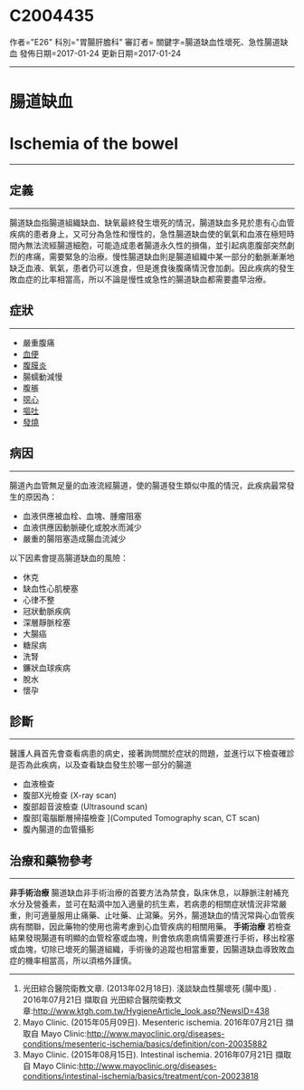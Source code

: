 # C2004435
作者="E26"
科別="胃腸肝膽科"
審訂者=
關鍵字=腸道缺血性壞死、急性腸道缺血
發佈日期=2017-01-24
更新日期=2017-01-24

----------
# 腸道缺血
# Ischemia of the bowel
----------
## 定義
----------

腸道缺血指腸道組織缺血、缺氧最終發生壞死的情況，腸道缺血多見於患有心血管疾病的患者身上，又可分為急性和慢性的，急性腸道缺血使的氧氣和血液在極短時間內無法流經腸道細胞，可能造成患者腸道永久性的損傷，並引起病患腹部突然劇烈的疼痛，需要緊急的治療。慢性腸道缺血則是腸道組織中某一部分的動脈漸漸地缺乏血液、氧氣，患者仍可以進食，但是進食後腹痛情況會加劇。因此疾病的發生敗血症的比率相當高，所以不論是慢性或急性的腸道缺血都需要盡早治療。

## 症狀
----------
- 嚴重腹痛
- [血便](C0018932)
- [腹膜炎](C0031154)
- 腸蠕動減慢
- 腹脹
- [噁心](C0027497)
- [嘔吐](C0042963)
- [發燒](C0015967)
## 病因
----------

腸道內血管無足量的血液流經腸道，使的腸道發生類似中風的情況，此疾病最常發生的原因為：

- 血液供應被血栓、血塊、腫瘤阻塞
- 血液供應因動脈硬化或脫水而減少
- 嚴重的腸阻塞造成腸血流減少

以下因素會提高腸道缺血的風險：

- 休克
- 缺血性心肌梗塞
- 心律不整
- 冠狀動脈疾病
- 深層靜脈栓塞
- 大腸癌
- 糖尿病
- 洗腎
- 鐮狀血球疾病
- 脫水
- 懷孕
## 診斷
----------

醫護人員首先會查看病患的病史，接著詢問關於症狀的問題，並進行以下檢查確診是否為此疾病，以及查看缺血發生於哪一部分的腸道

- 血液檢查
- 腹部X光檢查 (X-ray scan)
- 腹部超音波檢查 (Ultrasound scan)
- 腹部[電腦斷層掃描檢查 ](Computed Tomography scan, CT scan)
- 腹內腸道的血管攝影
## 治療和藥物參考
----------

**非手術治療**
腸道缺血非手術治療的首要方法為禁食，臥床休息，以靜脈注射補充水分及營養素，並可在點滴中加入適量的抗生素，若病患的相關症狀情況非常嚴重，則可適量服用止痛藥、止吐藥、止瀉藥。另外，腸道缺血的情況常與心血管疾病有關聯，因此藥物的使用也需考慮到心血管疾病的相關用藥。
**手術治療**
若檢查結果發現腸道有明顯的血管栓塞或血塊，則會依病患病情需要進行手術，移出栓塞或血塊，切除已壞死的腸道組織，手術後的追蹤也相當重要，因腸道缺血導致敗血症的機率相當高，所以須格外謹慎。

----------
1. 光田綜合醫院衛教文章. (2013年02月18日). 淺談缺血性腸壞死 (腸中風) . 2016年07月21日 擷取自 光田綜合醫院衛教文章:http://www.ktgh.com.tw/HygieneArticle_look.asp?NewsID=438
2. Mayo Clinic. (2015年05月09日). Mesenteric ischemia. 2016年07月21日 擷取自 Mayo Clinic:http://www.mayoclinic.org/diseases-conditions/mesenteric-ischemia/basics/definition/con-20035882
3. Mayo Clinic. (2015年08月15日). Intestinal ischemia. 2016年07月21日 擷取自 Mayo Clinic:http://www.mayoclinic.org/diseases-conditions/intestinal-ischemia/basics/treatment/con-20023818

